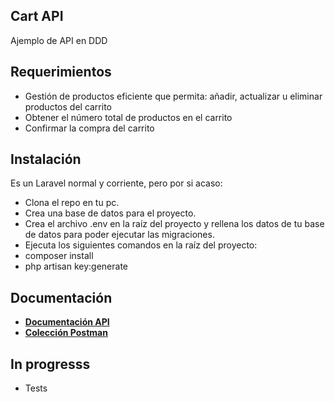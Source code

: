 ## Cart API

Ajemplo de API en DDD

## Requerimientos

- Gestión de productos eficiente que permita: añadir, actualizar u eliminar productos del carrito
- Obtener el número total de productos en el carrito
- Confirmar la compra del carrito

## Instalación

Es un Laravel normal y corriente, pero por si acaso:

- Clona el repo en tu pc.
- Crea una base de datos para el proyecto.
- Crea el archivo .env en la raíz del proyecto y rellena los datos de tu base de datos para poder ejecutar las migraciones.
- Ejecuta los siguientes comandos en la raíz del proyecto:
- composer install
- php artisan key:generate

## Documentación

- **[Documentación API](https://spfc.stoplight.io/docs/spfc/branches/main/ts5nkbnl0616s-spfc)**
- **[Colección Postman](CartApi.postman_collection.json)**

## In progresss

- Tests

